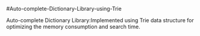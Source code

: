 #Auto-complete-Dictionary-Library-using-Trie

Auto-complete Dictionary Library:Implemented using Trie data structure for optimizing the memory consumption and search time.
